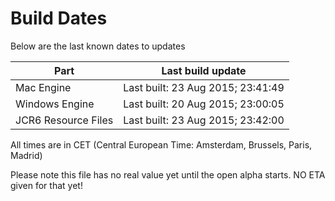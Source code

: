 # Build Dates

Below are the last known dates to updates

Part | Last build update
-----|-----
Mac Engine | Last built: 23 Aug 2015; 23:41:49
Windows Engine | Last built: 20 Aug 2015; 23:00:05
JCR6 Resource Files | Last built: 23 Aug 2015; 23:42:00
All times are in CET (Central European Time: Amsterdam, Brussels, Paris, Madrid)


Please note this file has no real value yet until the open alpha starts. NO ETA given for that yet!
